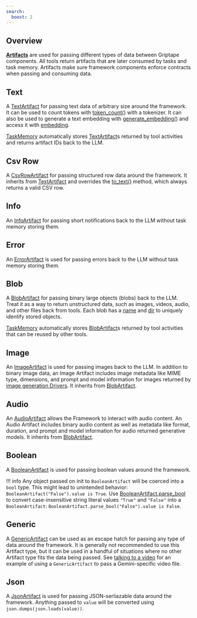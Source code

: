 ```yaml
---
search:
  boost: 2 
---
```


## Overview

**[Artifacts](../../reference/griptape/artifacts/base_artifact.md)** are used for passing different types of data between Griptape components. All tools return artifacts that are later consumed by tasks and task memory. 
Artifacts make sure framework components enforce contracts when passing and consuming data.

## Text

A [TextArtifact](../../reference/griptape/artifacts/text_artifact.md) for passing text data of arbitrary size around the framework. It can be used to count tokens with [token_count()](../../reference/griptape/artifacts/text_artifact.md#griptape.artifacts.text_artifact.TextArtifact.token_count) with a tokenizer. 
It can also be used to generate a text embedding with [generate_embedding()](../../reference/griptape/artifacts/text_artifact.md#griptape.artifacts.text_artifact.TextArtifact.generate_embedding) 
and access it with [embedding](../../reference/griptape/artifacts/text_artifact.md#griptape.artifacts.text_artifact.TextArtifact.embedding).

[TaskMemory](../../reference/griptape/memory/task/task_memory.md) automatically stores [TextArtifact](../../reference/griptape/artifacts/text_artifact.md)s returned by tool activities and returns artifact IDs back to the LLM.

## Csv Row

A [CsvRowArtifact](../../reference/griptape/artifacts/csv_row_artifact.md) for passing structured row data around the framework. It inherits from [TextArtifact](../../reference/griptape/artifacts/text_artifact.md) and overrides the 
[to_text()](../../reference/griptape/artifacts/csv_row_artifact.md#griptape.artifacts.csv_row_artifact.CsvRowArtifact.to_text) method, which always returns a valid CSV row.

## Info

An [InfoArtifact](../../reference/griptape/artifacts/info_artifact.md) for passing short notifications back to the LLM without task memory storing them.

## Error

An [ErrorArtifact](../../reference/griptape/artifacts/error_artifact.md) is used for passing errors back to the LLM without task memory storing them.

## Blob

A [BlobArtifact](../../reference/griptape/artifacts/blob_artifact.md) for passing binary large objects (blobs) back to the LLM. 
Treat it as a way to return unstructured data, such as images, videos, audio, and other files back from tools. 
Each blob has a [name](../../reference/griptape/artifacts/base_artifact.md#griptape.artifacts.base_artifact.BaseArtifact.name) and 
[dir](../../reference/griptape/artifacts/blob_artifact.md#griptape.artifacts.blob_artifact.BlobArtifact.dir_name) to uniquely identify stored objects.

[TaskMemory](../../reference/griptape/memory/task/task_memory.md) automatically stores [BlobArtifact](../../reference/griptape/artifacts/blob_artifact.md)s returned by tool activities that can be reused by other tools.

## Image

An [ImageArtifact](../../reference/griptape/artifacts/image_artifact.md) is used for passing images back to the LLM. In addition to binary image data, an Image Artifact includes image metadata like MIME type, dimensions, and prompt and model information for images returned by [image generation Drivers](../drivers/image-generation-drivers.md). It inherits from [BlobArtifact](#blob).

## Audio

An [AudioArtifact](../../reference/griptape/artifacts/audio_artifact.md) allows the Framework to interact with audio content. An Audio Artifact includes binary audio content as well as metadata like format, duration, and prompt and model information for audio returned generative models. It inherits from [BlobArtifact](#blob).

## Boolean

A [BooleanArtifact](../../reference/griptape/artifacts/boolean_artifact.md) is used for passing boolean values around the framework.

!!! info
    Any object passed on init to `BooleanArtifact` will be coerced into a `bool` type. This might lead to unintended behavior: `BooleanArtifact("False").value is True`. Use [BooleanArtifact.parse_bool](../../reference/griptape/artifacts/boolean_artifact.md#griptape.artifacts.boolean_artifact.BooleanArtifact.parse_bool) to convert case-insensitive string literal values `"True"` and `"False"` into a `BooleanArtifact`: `BooleanArtifact.parse_bool("False").value is False`.

## Generic

A [GenericArtifact](../../reference/griptape/artifacts/generic_artifact.md) can be used as an escape hatch for passing any type of data around the framework.
It is generally not recommended to use this Artifact type, but it can be used in a handful of situations where no other Artifact type fits the data being passed.
See [talking to a video](../../examples/talk-to-a-video.md) for an example of using a `GenericArtifact` to pass a Gemini-specific video file.

## Json

A [JsonArtifact](../../reference/griptape/artifacts/json_artifact.md) is used for passing JSON-serliazable data around the framework. Anything passed to `value` will be converted using `json.dumps(json.loads(value))`.
